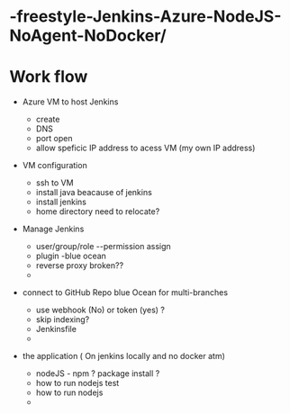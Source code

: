 # -freestyle-Jenkins-Azure-NodeJS-NoAgent-NoDocker/

# Work flow
* Azure VM to host Jenkins
  * create
  * DNS
  * port open
  * allow speficic IP address to acess VM (my own IP address)
  
* VM configuration
  * ssh to VM
  * install java beacause of jenkins
  * install jenkins
  * home directory need to relocate? 
  
* Manage Jenkins
  * user/group/role --permission assign
  * plugin -blue ocean
  * reverse proxy broken??
  * 

  
* connect to GitHub Repo blue Ocean for multi-branches
  * use webhook (No) or token (yes) ?
  * skip indexing?
  * Jenkinsfile
  * 
* the application ( On jenkins locally and no docker atm)
  * nodeJS -  npm ? package install ?
  * how to run nodejs test
  * how to run nodejs
  *  
